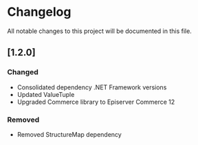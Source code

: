 # Changelog

All notable changes to this project will be documented in this file.

## [1.2.0]

### Changed

- Consolidated dependency .NET Framework versions
- Updated ValueTuple
- Upgraded Commerce library to Episerver Commerce 12

### Removed

- Removed StructureMap dependency
